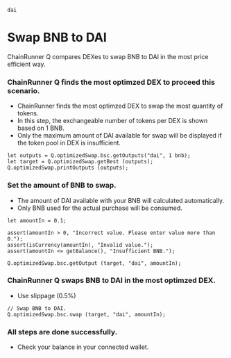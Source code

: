 ```meta-Currency
dai
```

# Swap BNB to DAI

ChainRunner Q compares DEXes to swap BNB to DAI in the most price efficient way.

### ChainRunner Q finds the most optimzed DEX to proceed this scenario.

- ChainRunner finds the most optimzed DEX to swap the most quantity of tokens.
- In this step, the exchangeable number of tokens per DEX is shown based on 1 BNB.
- Only the maximum amount of DAI available for swap will be displayed if the token pool in DEX is insufficient.

```output-Dynamic
let outputs = Q.optimizedSwap.bsc.getOutputs("dai", 1 bnb);
let target = Q.optimizedSwap.getBest (outputs);
Q.optimizedSwap.printOutputs (outputs);
```

### Set the amount of BNB to swap.

- The amount of DAI available with your BNB will calculated automatically.
- Only BNB used for the actual purchase will be consumed.

```input-Dynamic BNB
let amountIn = 0.1;
```

```input-Verify
assert(amountIn > 0, "Incorrect value. Please enter value more than 0.");
assert(isCurrency(amountIn), "Invalid value.");
assert(amountIn <= getBalance(), "Insufficient BNB.");
```

```output-Dynamic DAI
Q.optimizedSwap.bsc.getOutput (target, "dai", amountIn);
```

### ChainRunner Q swaps BNB to DAI in the most optimzed DEX.

- Use slippage (0.5%)

```taster
// Swap BNB to DAI.
Q.optimizedSwap.bsc.swap (target, "dai", amountIn);
```

### All steps are done successfully.

- Check your balance in your connected wallet.
